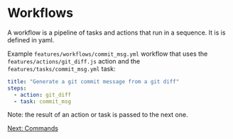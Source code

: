 # Workflows

A workflow is a pipeline of tasks and actions that run in a sequence. It is
is defined in yaml.

Example `features/workflows/commit_msg.yml` workflow that uses
the `features/actions/git_diff.js` action and the `features/tasks/commit_msg.yml` task:

```yaml
title: "Generate a git commit message from a git diff"
steps:
  - action: git_diff
  - task: commit_msg
```

Note: the result of an action or task is passed to the next one.

<a href="javascript:openLink('/terminal_client/commands')">Next: Commands</a>